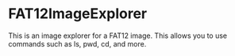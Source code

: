 FAT12ImageExplorer
==================

This is an image explorer for a FAT12 image. This allows you to use commands such as ls, pwd, cd, and more.
